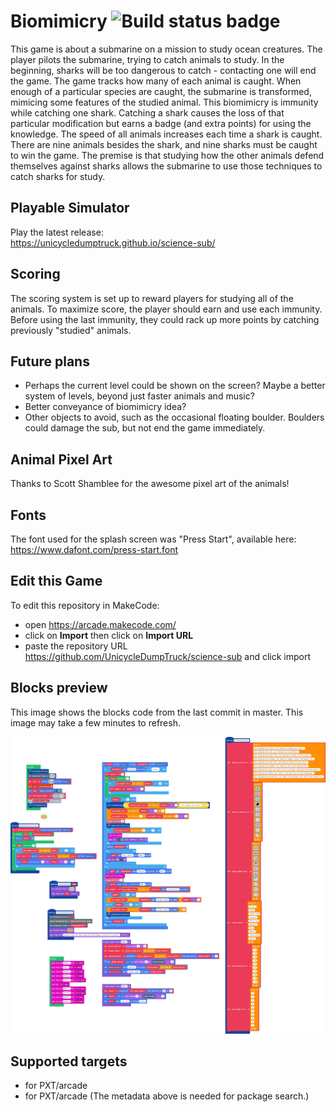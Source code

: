# Biomimicry ![Build status badge](https://github.com/babywrassler/science-sub/workflows/MakeCode/badge.svg)

This game is about a submarine on a mission to study ocean creatures. The player pilots the submarine, trying to catch animals to study. In the beginning, sharks will be too dangerous to catch - contacting one will end the game. The game tracks how many of each animal is caught. When enough of a particular species are caught, the submarine is transformed, mimicing some features of the studied animal. This biomimicry is immunity while catching one shark. Catching a shark causes the loss of that particular modification but earns a badge (and extra points) for using the knowledge. The speed of all animals increases each time a shark is caught. There are nine animals besides the shark, and nine sharks must be caught to win the game. The premise is that studying how the other animals defend themselves against sharks allows the submarine to use those techniques to catch sharks for study. 

## Playable Simulator
Play the latest release:  
https://unicycledumptruck.github.io/science-sub/


## Scoring

The scoring system is set up to reward players for studying all of the animals. To maximize score, the player should earn and use each immunity. Before using the last immunity, they could rack up more points by catching previously "studied" animals.

## Future plans

- Perhaps the current level could be shown on the screen? Maybe a better system of levels, beyond just faster animals and music?
- Better conveyance of biomimicry idea?
- Other objects to avoid, such as the occasional floating boulder. Boulders could damage the sub, but not end the game immediately.

## Animal Pixel Art
Thanks to Scott Shamblee for the awesome pixel art of the animals!

## Fonts
The font used for the splash screen was "Press Start", available here: https://www.dafont.com/press-start.font

## Edit this Game

To edit this repository in MakeCode:

* open https://arcade.makecode.com/
* click on **Import** then click on **Import URL**
* paste the repository URL https://github.com/UnicycleDumpTruck/science-sub and click import

## Blocks preview

This image shows the blocks code from the last commit in master.
This image may take a few minutes to refresh.

![A rendered view of the blocks](https://github.com/babywrassler/science-sub/raw/master/.makecode/blocks.png)

## Supported targets

* for PXT/arcade
* for PXT/arcade
(The metadata above is needed for package search.)

